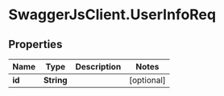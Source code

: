 # SwaggerJsClient.UserInfoReq

## Properties
Name | Type | Description | Notes
------------ | ------------- | ------------- | -------------
**id** | **String** |  | [optional] 


